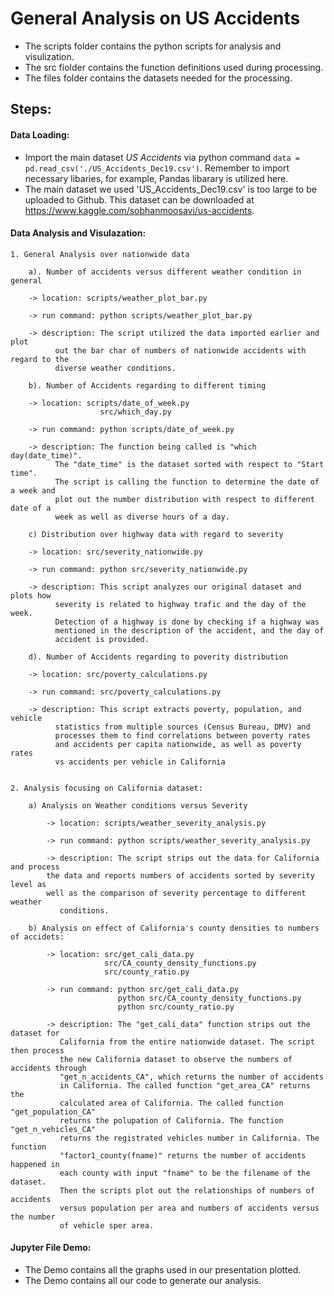 # General Analysis on US Accidents
* The scripts folder contains the python scripts for analysis and visulization.
* The src fiolder contains the function definitions used during processing.
* The files folder contains the datasets needed for the processing.

## Steps:
#### Data Loading:  

* Import the main dataset *US Accidents* via python command `data = pd.read_csv('./US_Accidents_Dec19.csv')`. Remember to import necessary libaries, for example, Pandas libarary is utilized here.
* The main dataset we used 'US_Accidents_Dec19.csv' is too large to be uploaded to Github. This dataset can be downloaded at https://www.kaggle.com/sobhanmoosavi/us-accidents.
#### Data Analysis and Visulazation:

	1. General Analysis over nationwide data

		a). Number of accidents versus different weather condition in general

	   	-> location: scripts/weather_plot_bar.py

	   	-> run command: python scripts/weather_plot_bar.py

	   	-> description: The script utilized the data imported earlier and  plot
			  out the bar char of numbers of nationwide accidents with regard to the  
			  diverse weather conditions.

		b). Number of Accidents regarding to different timing

	   	-> location: scripts/date_of_week.py
						src/which_day.py

	   	-> run command: python scripts/date_of_week.py

	   	-> description: The function being called is "which day(date_time)".
			  The "date_time" is the dataset sorted with respect to "Start time".
			  The script is calling the function to determine the date of a week and
			  plot out the number distribution with respect to different date of a
			  week as well as diverse hours of a day.

		c) Distribution over highway data with regard to severity

	   	-> location: src/severity_nationwide.py

	   	-> run command: python src/severity_nationwide.py

	   	-> description: This script analyzes our original dataset and plots how
			  severity is related to highway trafic and the day of the week.
			  Detection of a highway is done by checking if a highway was
			  mentioned in the description of the accident, and the day of
			  accident is provided.

		d). Number of Accidents regarding to poverity distribution

	   	-> location: src/poverty_calculations.py

	   	-> run command: src/poverty_calculations.py

	   	-> description: This script extracts poverty, population, and vehicle
			  statistics from multiple sources (Census Bureau, DMV) and
			  processes them to find correlations between poverty rates
			  and accidents per capita nationwide, as well as poverty rates
			  vs accidents per vehicle in California 


	2. Analysis focusing on California dataset:

	    a) Analysis on Weather conditions versus Severity

	        -> location: scripts/weather_severity_analysis.py

	        -> run command: python scripts/weather_severity_analysis.py

	        -> description: The script strips out the data for California and process
		   	the data and reports numbers of accidents sorted by severity level as
		   	well as the comparison of severity percentage to different weather
			   conditions.

		b) Analysis on effect of California's county densities to numbers of accidets:

			-> location: src/get_cali_data.py
						 src/CA_county_density_functions.py
						 src/county_ratio.py

			-> run command: python src/get_cali_data.py
							python src/CA_county_density_functions.py
							python src/county_ratio.py

			-> description: The "get_cali_data" function strips out the dataset for
			   California from the entire nationwide dataset. The script then process
			   the new California dataset to observe the numbers of accidents through
			   "get_n_accidents_CA", which returns the number of accidents
			   in California. The called function "get_area_CA" returns the
			   calculated area of California. The called function "get_population_CA"
			   returns the polupation of California. The function "get_n_vehicles_CA"
			   returns the registrated vehicles number in California. The function
			   "factor1_county(fname)" returns the number of accidents happened in
			   each county with input "fname" to be the filename of the dataset.
			   Then the scripts plot out the relationships of numbers of accidents
			   versus population per area and numbers of accidents versus the number
			   of vehicle sper area.



#### Jupyter File Demo:
* The Demo contains all the graphs used in our presentation plotted.
* The Demo contains all our code to generate our analysis.
